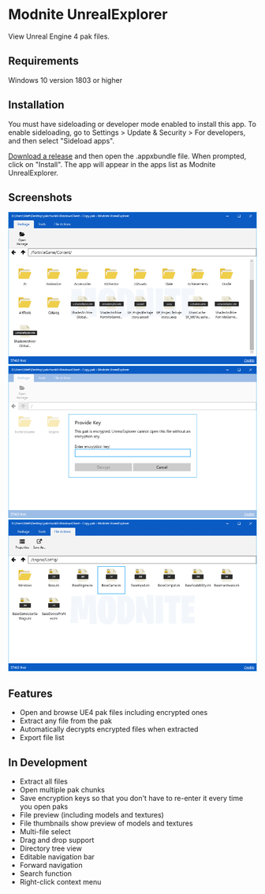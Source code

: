 # Modnite UnrealExplorer
View Unreal Engine 4 pak files.

## Requirements
Windows 10 version 1803 or higher

## Installation
You must have sideloading or developer mode enabled to install this app. To enable sideloading, go to Settings > Update & Security > For developers, and then select "Sideload apps".

[Download a release](https://github.com/ModniteNet/UnrealExplorer/releases/) and then open the .appxbundle file. When prompted, click on "Install". The app will appear in the apps list as Modnite UnrealExplorer.

## Screenshots
![Screenshot of browser](/docs/Screenshot_Browser.png)
![Screenshot of decryption feature](/docs/Screenshot_DecryptKey.png)
![Screenshot of encrypted files in browser](/docs/Screenshot_EncryptedFiles.png)

## Features
* Open and browse UE4 pak files including encrypted ones
* Extract any file from the pak
* Automatically decrypts encrypted files when extracted
* Export file list

## In Development
* Extract all files
* Open multiple pak chunks
* Save encryption keys so that you don't have to re-enter it every time you open paks
* File preview (including models and textures)
* File thumbnails show preview of models and textures
* Multi-file select
* Drag and drop support
* Directory tree view
* Editable navigation bar
* Forward navigation
* Search function
* Right-click context menu
